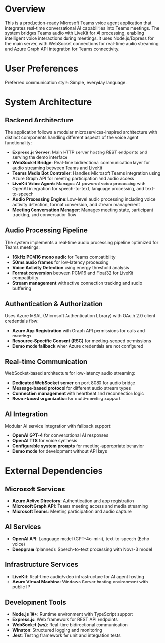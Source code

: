 # Overview

This is a production-ready Microsoft Teams voice agent application that integrates real-time conversational AI capabilities into Teams meetings. The system bridges Teams audio with LiveKit for AI processing, enabling intelligent voice interactions during meetings. It uses Node.js/Express for the main server, with WebSocket connections for real-time audio streaming and Azure Graph API integration for Teams connectivity.

# User Preferences

Preferred communication style: Simple, everyday language.

# System Architecture

## Backend Architecture
The application follows a modular microservices-inspired architecture with distinct components handling different aspects of the voice agent functionality:

- **Express.js Server**: Main HTTP server hosting REST endpoints and serving the demo interface
- **WebSocket Bridge**: Real-time bidirectional communication layer for audio streaming between Teams and LiveKit
- **Teams Media Bot Controller**: Handles Microsoft Teams integration using Azure Graph API for meeting participation and audio access
- **LiveKit Voice Agent**: Manages AI-powered voice processing with OpenAI integration for speech-to-text, language processing, and text-to-speech
- **Audio Processing Engine**: Low-level audio processing including voice activity detection, format conversion, and stream management
- **Meeting Conversation Manager**: Manages meeting state, participant tracking, and conversation flow

## Audio Processing Pipeline
The system implements a real-time audio processing pipeline optimized for Teams meetings:

- **16kHz PCM16 mono audio** for Teams compatibility
- **50ms audio frames** for low-latency processing  
- **Voice Activity Detection** using energy threshold analysis
- **Format conversion** between PCM16 and Float32 for LiveKit compatibility
- **Stream management** with active connection tracking and audio buffering

## Authentication & Authorization
Uses Azure MSAL (Microsoft Authentication Library) with OAuth 2.0 client credentials flow:

- **Azure App Registration** with Graph API permissions for calls and meetings
- **Resource-Specific Consent (RSC)** for meeting-scoped permissions
- **Demo mode fallback** when Azure credentials are not configured

## Real-time Communication
WebSocket-based architecture for low-latency audio streaming:

- **Dedicated WebSocket server** on port 8080 for audio bridge
- **Message-based protocol** for different audio stream types
- **Connection management** with heartbeat and reconnection logic
- **Room-based organization** for multi-meeting support

## AI Integration
Modular AI service integration with fallback support:

- **OpenAI GPT-4** for conversational AI responses
- **OpenAI TTS** for voice synthesis
- **Configurable system prompts** for meeting-appropriate behavior
- **Demo mode** for development without API keys

# External Dependencies

## Microsoft Services
- **Azure Active Directory**: Authentication and app registration
- **Microsoft Graph API**: Teams meeting access and media streaming
- **Microsoft Teams**: Meeting participation and audio capture

## AI Services
- **OpenAI API**: Language model (GPT-4o-mini), text-to-speech (Echo voice)
- **Deepgram** (planned): Speech-to-text processing with Nova-3 model

## Infrastructure Services
- **LiveKit**: Real-time audio/video infrastructure for AI agent hosting
- **Azure Virtual Machine**: Windows Server hosting environment with public IP

## Development Tools
- **Node.js 18+**: Runtime environment with TypeScript support
- **Express.js**: Web framework for REST API endpoints
- **WebSocket (ws)**: Real-time bidirectional communication
- **Winston**: Structured logging and monitoring
- **Jest**: Testing framework for unit and integration tests